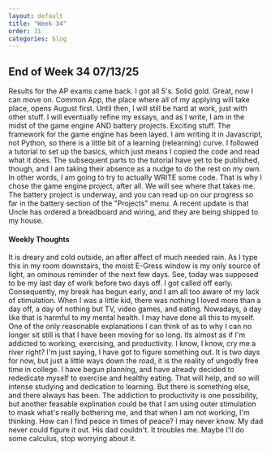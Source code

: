 ```yaml
---
layout: default
title: "Week 34"
order: 31
categories: blog
---
```

## End of Week 34 07/13/25
Results for the AP exams came back. I got all 5's. Solid gold. Great, now I can move on. Common App, the place where all of my applying will take place, opens August first. Until then, I will still be hard at work, just with other stuff. I will eventually refine my essays, and as I write, I am in the midst of the game engine AND battery projects. Exciting stuff. The framework for the game engine has been layed. I am writing it in Javascript, not Python, so there is a little bit of a learning (relearning) curve. I followed a tutorial to set up the basics, which just means I copied the code and read what it does. The subsequent parts to the tutorial have yet to be published, though, and I am taking their absence as a nudge to do the rest on my own. In other words, I am going to try to actually WRITE some code. That is why I chose the game engine project, after all. We will see where that takes me. The battery project is underway, and you can read up on our progress so far in the battery section of the "Projects" menu. A recent update is that Uncle has ordered a breadboard and wiring, and they are being shipped to my house. 

#### Weekly Thoughts
It is dreary and cold outside, an after affect of much needed rain. As I type this in my room downstairs, the moist E-Gress window is my only source of light, an ominous reminder of the next few days. See, today was supposed to be my last day of work before two days off. I got called off early. Consequently, my break has begun early, and I am all too aware of my lack of stimulation. When I was a little kid, there was nothing I loved more than a day off, a day of nothing but TV, video games, and eating. Nowadays, a day like that is harmful to my mental health. I may have done all this to myself. One of the only reasonable explanations I can think of as to why I can no longer sit still is that I have been moving for so long. Its almost as if I'm addicted to working, exercising, and productivity. I know, I know, cry me a river right? I'm just saying, I have got to figure something out. It is two days for now, but just a little ways down the road, it is the reality of ungodly free time in college. I have begun planning, and have already decided to rededicate myself to exercise and healthy eating. That will help, and so will intense studying and dedication to learning. But there is something else, and there always has been. The addiction to productivity is one possibility, but another feasable explination could be that I am using outer stimulation to mask what's really bothering me, and that when I am not working, I'm thinking. How can I find peace in times of peace? I may never know. My dad never could figure it out. His dad couldn't. It troubles me. Maybe I'll do some calculus, stop worrying about it.